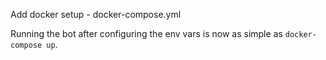 Add docker setup - docker-compose.yml

Running the bot after configuring the env vars is now as simple as `docker-compose up`.
